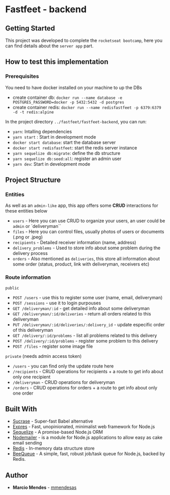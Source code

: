 # Fastfeet - backend

## Getting Started

This project was developed to complete the `rocketseat bootcamp`, here you can find details about the `server app` part.

## How to test this implementation

### Prerequisites

You need to have docker installed on your machine to up the DBs

- create container db: `docker run --name database -e POSTGRES_PASSWORD=docker -p 5432:5432 -d postgres`
- create container redis: `docker run --name redisfastfeet -p 6379:6379 -d -t redis:alpine`

In the project directory `../fastfeet/fastfeet-backend`, you can run:

- `yarn`: Intalling dependencies
- `yarn start` : Start in development mode
- `docker start database`: start the database server
- `docker start redisfastfeet`: start the redis server instance
- `yarn sequelize db:migrate`: define the db structure
- `yarn sequelize db:seed:all`: register an admin user
- `yarn dev`: Start in development mode

## Project Structure

### Entities

As well as an `admin-like` app, this app offers some **CRUD** interactions for these entities below

- `users` - Here you can use CRUD to organize your users, an user could be `admin` or `deliveryman``
- `files` - Here you can control files, usually photos of users or documents (.png or .jpeg)
- `recipients` - Detailed receiver information (name, address)
- `delivery_problems` - Used to store info about some problem during the delivery process
- `orders` - Also mentioned as `deliveries`, this store all information about some order (status, product, link with deliveryman, receivers etc)

### Route information

`public`

- `POST /users` - use this to register some user (name, email, deliveryman)
- `POST /sessions` - use it to login purpouses
- `GET /deliveryman/:id` - get detailed info about some deliveryman
- `GET /deliveryman/:id/deliveries` - return all orders related to this deliveryman
- `PUT /deliveryman/:id/deliveries/:delivery_id` - update especific order of this deliveryman
- `GET /delivery/:id/problems` - list all problems related to this delivery
- `POST /delivery/:id/problems` - register some problem to this delivery
- `POST /files` - register some image file

`private` (needs admin access token)

- `/users` - you can find only the update route here
- `/recipients` - CRUD operations for recipients + a route to get info about only one recipient
- `/deliveryman` - CRUD operations for deliveryman
- `/orders` - CRUD operations for orders + a route to get info about only one order

## Built With

- [Sucrase](https://sucrase.io/) - Super-fast Babel alternative
- [Expres](http://expressjs.com/) - Fast, unopinionated, minimalist web framework for Node.js
- [Sequelize](https://sequelize.org/) - A promise-based Node.js ORM
- [Nodemailer](https://nodemailer.com/about/) - is a module for Node.js applications to allow easy as cake email sending
- [Redis](https://redis.io/) - In-memory data structure store
- [BeeQueue](https://github.com/bee-queue/bee-queue) - A simple, fast, robust job/task queue for Node.js, backed by Redis.

## Author

- **Marcio Mendes** - [mmendesas](https://github.com/mmendesas)
